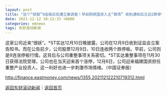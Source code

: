 ```yaml
---
layout: post
title: "这个“妖股”9连板后突遭立案调查！早前刚获国资入主“救场” 收到通知后又迎2跌停"
date: 2021-12-12 10:12:33 +0800
categories: emnews
tags: 东财滚动新闻
---
```


这家公司近来“很妖”。*ST实达12月10日晚披露，公司在12月9日收到证监会立案告知书。而在公告前夕，公司股票12月9日、10日连收两个跌停板。早前，公司则是9连涨停板行情。这背后与公司重整事项关系密切。*ST实达重整事项在11月30日获得法院受理，公司也在当天迎来首个涨停，12月6日，公司迎来福建国资担任重整产业投资人，这一利好也进一步刺激市场情绪。（中国证券报）

<http://finance.eastmoney.com/news/1355,202112122210719312.html>

[返回东财滚动新闻](//finews.withounder.com/emnews/)｜[返回首页](//finews.withounder.com/)